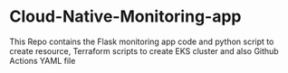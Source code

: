 # Cloud-Native-Monitoring-app
This Repo contains the Flask monitoring app code and python script to create resource, Terraform scripts to create EKS cluster and also Github Actions YAML file
